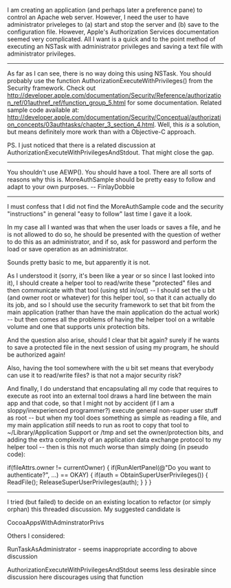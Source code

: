 I am creating an application (and perhaps later a preference pane) to control an Apache web server. However, I need the user to have administrator priveleges to (a) start and stop the server and (b) save to the configuration file. However, Apple's Authorization Services documentation seemed very complicated. All I want is a quick and to the point method of executing an NSTask with administrator privileges and saving a text file with administrator privileges.

----

As far as I can see, there is no way doing this using NSTask. You should probably use the function     AuthorizationExecuteWithPrivileges() from the Security framework. Check out http://developer.apple.com/documentation/Security/Reference/authorization_ref/01authref_ref/function_group_5.html for some documentation. Related sample code available at: http://developer.apple.com/documentation/Security/Conceptual/authorization_concepts/03authtasks/chapter_3_section_4.html. Well, this *is* a solution, but means definitely more work than with a Objective-C approach.

PS. I just noticed that there is a related discussion at AuthorizationExecuteWithPrivilegesAndStdout. That might close the gap.

----

You shouldn't use AEWP(). You should have a tool. There are all sorts of reasons why this is. MoreAuthSample should be pretty easy to follow and adapt to your own purposes. -- FinlayDobbie

----

I must confess that I did not find the MoreAuthSample code and the security "instructions" in general "easy to follow" last time I gave it a look.

In my case all I wanted was that when the user loads or saves a file, and he is not allowed to do so, he should be presented with the question of wether to do this as an administrator, and if so, ask for password and perform the load or save operation as an administrator.

Sounds pretty basic to me, but apparently it is not.

As I understood it (sorry, it's been like a year or so since I last looked into it), I should create a helper tool to read/write these "protected" files and then communicate with that tool (using std in/out) -- I should set the u bit (and owner root or whatever) for this helper tool, so that it can actually do its job, and so I should use the security framework to set that bit from the main application (rather than have the main application do the actual work) -- but then comes all the problems of having the helper tool on a writable volume and one that supports unix protection bits.

And the question also arise, should I clear that bit again? surely if he wants to save a protected file in the next session of using my program, he should be authorized again!

Also, having the tool somewhere with the u bit set means that everybody can use it to read/write files? is that not a major security risk?

And finally, I do understand that encapsulating all my code that requires to execute as root into an external tool draws a hard line between the main app and that code, so that I might not by accident (if I am a sloppy/inexperienced programmer?) execute general non-super user stuff as root -- but when my tool does something as simple as reading a file, and my main application *still* needs to run as root to copy that tool to ~/Library/Application Support or /tmp and set the owner/protection bits, and adding the extra complexity of an application data exchange protocol to my helper tool -- then is this not much worse than simply doing (in pseudo code):
    
if(fileAttrs.owner != currentOwner)
{
   if(RunAlertPanel(@"Do you want to authenticate?", ...) == OKAY)
   {
      if(auth = ObtainSuperUserPrivileges())
      {
         ReadFile();
         ReleaseSuperUserPrivileges(auth);
      }
   }
}


----

I tried (but failed) to decide on an existing location to refactor (or simply orphan) this threaded discussion. My suggested candidate is

CocoaAppsWithAdminstratorPrivs

Others I considered:

RunTaskAsAdministrator - seems inappropriate according to above discussion

AuthorizationExecuteWithPrivilegesAndStdout seems less desirable since discussion here discourages using that function
